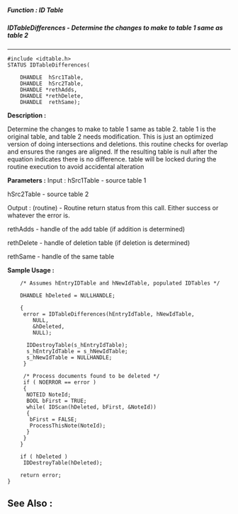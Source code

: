 ##### Function : ID Table
##### IDTableDifferences - Determine the changes to make to table 1 same as table 2
---
```
#include <idtable.h>
STATUS IDTableDifferences(

	DHANDLE  hSrc1Table,
	DHANDLE  hSrc2Table,
	DHANDLE *rethAdds,
	DHANDLE *rethDelete,
	DHANDLE  rethSame);
```
**Description :**

Determine the changes to make to table 1 same as table 2. table 1 is the 
original table, and table 2   needs modification. This is just an optimized 
version of doing intersections and deletions. this routine checks for overlap 
and ensures the ranges are aligned. If the resulting table is null after the 
equation indicates  there is no difference. table will be locked during the 
routine execution to avoid accidental alteration 

**Parameters :**
Input :
hSrc1Table  -  source table 1

hSrc2Table  -  source table 2

Output :
(routine)  -  Routine return status from this call. Either success or whatever the error is.


rethAdds  -  handle of the add table (if addition is determined)

rethDelete  -  handle of deletion table (if deletion is determined)

rethSame  -  handle of the same table 


**Sample Usage :**
```
	/* Assumes hEntryIDTable and hNewIdTable, populated IDTables */

	DHANDLE hDeleted = NULLHANDLE;

	{
	 error = IDTableDifferences(hEntryIdTable, hNewIdTable,
	    NULL,
	    &hDeleted,
	    NULL);

	  IDDestroyTable(s_hEntryIdTable);
	  s_hEntryIdTable = s_hNewIdTable;
	  s_hNewIdTable = NULLHANDLE;
	 }

	 /* Process documents found to be deleted */
	 if ( NOERROR == error )
	 {
	  NOTEID NoteId;
	  BOOL bFirst = TRUE;
	  while( IDScan(hDeleted, bFirst, &NoteId))
	  {
	   bFirst = FALSE;
	   ProcessThisNote(NoteId);
	  }
	 }
	}

	if ( hDeleted )
	 IDDestroyTable(hDeleted);

	return error;
}
```
**See Also :**
---
